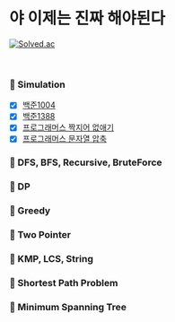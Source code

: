 # 야 이제는 진짜 해야된다

[![Solved.ac](http://mazassumnida.wtf/api/v2/generate_badge?boj=qorwns21)](https://solved.ac/qorwns21)

<br>

### 🔨 Simulation
- [X] [백준1004](https://leechaewon.tistory.com/65)
- [X] [백준1388](https://leechaewon.tistory.com/66)
- [X] [프로그래머스 짝지어 없애기](https://leechaewon.tistory.com/75)
- [X] [프로그래머스 문자열 압축](https://leechaewon.tistory.com/76)
### 🔨 DFS, BFS, Recursive, BruteForce
### 🔨 DP
### 🔨 Greedy
### 🔨 Two Pointer
### 🔨 KMP, LCS, String
### 🔨 Shortest Path Problem
### 🔨 Minimum Spanning Tree

